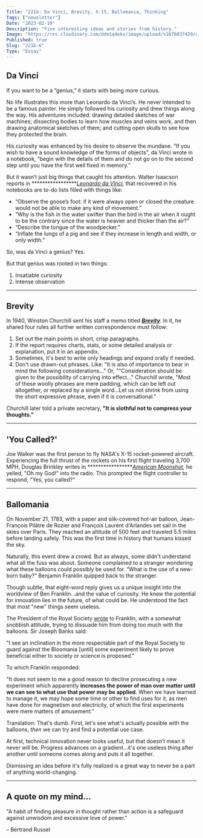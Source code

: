 ```yaml
---
Title: "221b: Da Vinci, Brevity, X-15, Ballomania, Thinking"
Tags: ["newsletter"]
Date: "2023-02-10"
Description: "Five interesting ideas and stories from history."
Image: "https://res.cloudinary.com/dde1q4ekv/image/upload/v1676037429/og_image_danl2q.png"
Published: true
Slug: "221b-6"
Type: "Essay"
---
```

## Da Vinci

If you want to be a “genius,” it starts with being more curious.

No life illustrates this more than Leonardo da Vinci’s. He never intended to be a famous painter. He simply followed his curiosity and drew things along the way. His adventures included: drawing detailed sketches of war machines; dissecting bodies to learn how muscles and veins work, and then drawing anatomical sketches of them; and cutting open skulls to see how they protected the brain.

His curiosity was enhanced by his desire to observe the mundane. “If you wish to have a sound knowledge of the forms of objects”, da Vinci wrote in a notebook, “begin with the details of them and do not go on to the second step until you have the first well fixed in memory.”

But it wasn’t just big things that caught his attention. Walter Isaacson reports in ******************[Leonardo da VInci](https://a.co/d/98V9WxD),* that recovered in his notebooks are to-do lists filled with things like:

- “Observe the goose’s foot: if it were always open or closed the creature would not be able to make any kind of movement.”
- “Why is the fish in the water swifter than the bird in the air when it ought to be the contrary since the water is heavier and thicker than the air?”
- “Describe the tongue of the woodpecker.”
- “Inflate the lungs of a pig and see if they increase in length and width, or only width.”

So, was da Vinci a genius? Yes.

But that genius was rooted in two things:

1. Insatiable curiosity
2. Intense observation

---

## Brevity

In 1940, Winston Churchill sent his staff a memo titled *******[Brevity](https://policymemos.hks.harvard.edu/files/policymemos/files/churchill_memo_on_brevity.pdf?m=1602679032)*******. In it, he shared four rules all further written correspondence must follow:

1. Set out the main points in short, crisp paragraphs.
2. If the report requires charts, stats, or some detailed analysis or explanation, put it in an appendix.
3. Sometimes, it's best to write only headings and expand orally if needed.
4. Don't use drawn-out phrases. Like: "It is also of importance to bear in mind the following considerations..." Or, ""Consideration should be given to the possibility of carrying into effect..." Churchill wrote, "Most of these woolly phrases are mere padding, which can be left out altogether, or replaced by a single word...Let us not shrink from using the short expressive phrase, even if it is conversational."

Churchill later told a private secretary, **"It is slothful not to compress your thoughts."**

---

## 'You Called?'

Joe Walker was the first person to fly NASA's X-15 rocket-powered aircraft. Experiencing the full thrust of the rockets on his first flight traveling 3,700 MPH, Douglas Brinkley writes in ******************[American Moonshot](https://a.co/d/fWg3MdW),* he yelled, "Oh my God!" into the radio. This prompted the flight controller to respond, "Yes, you called?"

---

## Ballomania

On November 21, 1783, with a paper and silk-covered hot-air balloon, Jean-François Pilâtre de Rozier and François Laurent d'Arlandes set sail in the skies over Paris. They reached an altitude of 500 feet and traveled 5.5 miles before landing safely. This was the first time in history that humans kissed the sky.

Naturally, this event drew a crowd. But as always, some didn't understand what all the fuss was about. Someone complained to a stranger wondering what these balloons could possibly be used for. “What is the use of a new-born baby?” Benjamin Franklin quipped back to the stranger.

Though subtle, that eight-word reply gives us a unique insight into the worldview of Ben Franklin...and the value of curiosity. He knew the potential for innovation lies in the future, of what could be. He understood the fact that most "new" things seem useless.

The President of the Royal Society [wrote](https://archive.schillerinstitute.com/educ/hist/Franklin_flight.html) to Franklin, with a somewhat snobbish attitude, trying to dissuade him from doing too much with the balloons. Sir Joseph Banks said:

"I see an inclination in the more respectable part of the Royal Society to guard against the Bloomania [until] some experiment likely to prove beneficial either to society or science is proposed."

To which Franklin responded:

"It does not seem to me a good reason to decline prosecuting a new experiment which apparently **increases the power of man over matter until we can see to what use that power may be applied**. When we have learned to manage it, we may hope some time or other to find uses for it, as men have done for magnetism and electricity, of which the first experiments were mere matters of amusement.”

Translation: That's dumb. First, let's see what's actually possible with the balloons, *then* we can try and find a potential use case.

At first, technical innovation never looks useful, but that doesn’t mean it never will be. Progress advances on a gradient...it's one useless thing after another until someone comes along and puts it all together.

Dismissing an idea before it's fully realized is a great way to never be a part of anything world-changing.

---

## A quote on my mind...

"A habit of finding pleasure in thought rather than action is a safeguard against unwisdom and excessive love of power."

– Bertrand Russel
